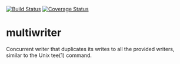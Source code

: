 [![Build Status](https://travis-ci.org/immortal/multiwriter.svg?branch=master)](https://travis-ci.org/immortal/multiwriter)
[![Coverage Status](https://coveralls.io/repos/github/immortal/multiwriter/badge.svg?branch=master)](https://coveralls.io/github/immortal/multiwriter?branch=master)

# multiwriter
Concurrent writer that duplicates its writes to all the provided writers,
similar to the Unix tee(1) command.
